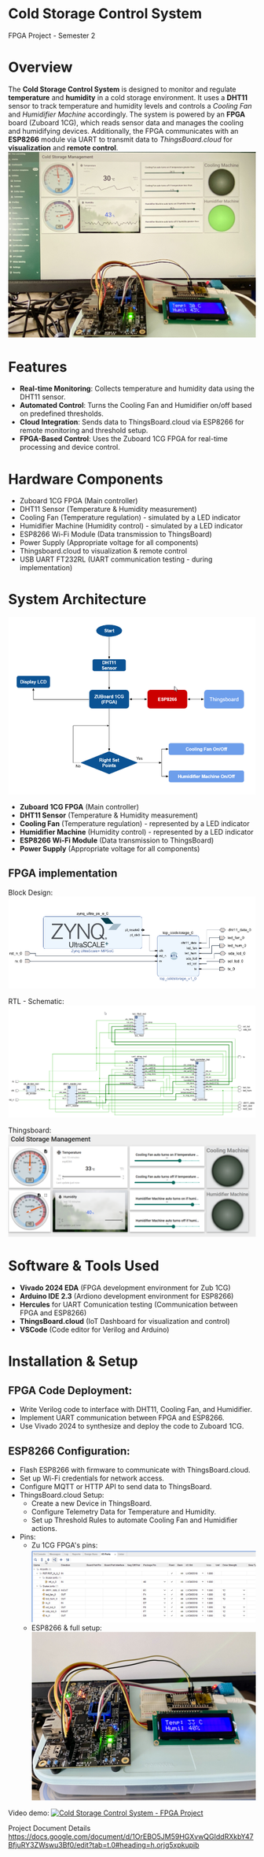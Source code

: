 # Cold Storage Control System
FPGA Project - Semester 2

# Overview
The **Cold Storage Control System** is designed to monitor and regulate **temperature** and **humidity** in a cold storage environment. It uses a **DHT11** sensor to track temperature and humidity levels and controls a *Cooling Fan* and *Humidifier Machine* accordingly. The system is powered by an **FPGA** board (Zuboard 1CG), which reads sensor data and manages the cooling and humidifying devices. Additionally, the FPGA communicates with an **ESP8266** module via UART to transmit data to *ThingsBoard.cloud* for **visualization** and **remote control**.
![Cold Storage Control System](/docs/photos/full-system.jpg "Cold Storage Control System")

# Features
* **Real-time Monitoring**: Collects temperature and humidity data using the DHT11 sensor.
* **Automated Control**: Turns the Cooling Fan and Humidifier on/off based on predefined thresholds.
* **Cloud Integration**: Sends data to ThingsBoard.cloud via ESP8266 for remote monitoring and threshold setup.
* **FPGA-Based Control**: Uses the Zuboard 1CG FPGA for real-time processing and device control.

# Hardware Components
* Zuboard 1CG FPGA (Main controller)
* DHT11 Sensor (Temperature & Humidity measurement)
* Cooling Fan (Temperature regulation) - simulated by a LED indicator
* Humidifier Machine (Humidity control) - simulated by a LED indicator
* ESP8266 Wi-Fi Module (Data transmission to ThingsBoard)
* Power Supply (Appropriate voltage for all components)
* Thingsboard.cloud to visualization & remote control
* USB UART FT232RL (UART communication testing - during implementation)

# System Architecture
![Work Flow](/docs/photos/WorkFlow.png "Work Flow")
* **Zuboard 1CG FPGA** (Main controller)
* **DHT11 Sensor** (Temperature & Humidity measurement)
* **Cooling Fan** (Temperature regulation) - represented by a LED indicator
* **Humidifier Machine** (Humidity control) - represented by a LED indicator
* **ESP8266 Wi-Fi Module** (Data transmission to ThingsBoard)
* **Power Supply** (Appropriate voltage for all components)
## FPGA implementation
Block Design:
![Block Design](/docs/photos/EDA-Vivado-BlockDesign.png "Block Design")

RTL - Schematic:
![RTL - Schematic](/docs/photos/RTL-Schematic--top-module.png "RTL - Schematic")

Thingsboard:
![Thingsboard](/docs/photos/Thingsboard-Dashboard.png "Thingsboard")

# Software & Tools Used
* **Vivado 2024 EDA** (FPGA development environment for Zub 1CG)
* **Arduino IDE 2.3** (Ardiono development environment for ESP8266)
* **Hercules** for UART Comunication testing (Communication between FPGA and ESP8266)
* **ThingsBoard.cloud** (IoT Dashboard for visualization and control)
* **VSCode** (Code editor for Verilog and Arduino)

# Installation & Setup
## FPGA Code Deployment:
* Write Verilog code to interface with DHT11, Cooling Fan, and Humidifier.
* Implement UART communication between FPGA and ESP8266.
* Use Vivado 2024 to synthesize and deploy the code to Zuboard 1CG.

## ESP8266 Configuration:
* Flash ESP8266 with firmware to communicate with ThingsBoard.cloud.
* Set up Wi-Fi credentials for network access.
* Configure MQTT or HTTP API to send data to ThingsBoard.
* ThingsBoard.cloud Setup:
    * Create a new Device in ThingsBoard.
    * Configure Telemetry Data for Temperature and Humidity.
    * Set up Threshold Rules to automate Cooling Fan and Humidifier actions.
* Pins:
    * Zu 1CG FPGA's pins:
    ![Zub 1CG Pins](/docs/photos/DesignWrapper-IO-Ports.png "Zub 1CG Pins")
    * ESP8266 & full setup:
    ![hardware configuration](/docs/photos/wiring.jpg "hardware configuration")

Video demo:
[![Cold Storage Control System - FPGA Project](https://img.youtube.com/vi/w5AyaIGeWPU/0.jpg)](https://youtu.be/w5AyaIGeWPU)



Project Document Details
https://docs.google.com/document/d/1OrEBO5JM59HGXvwQGIddRXkbY47BfjuRY3ZWswu3Bf0/edit?tab=t.0#heading=h.orjg5xpkupib
